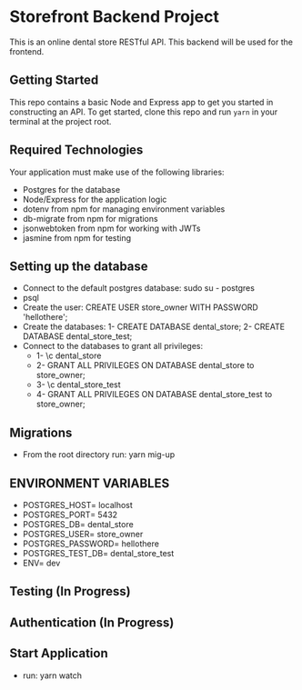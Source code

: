 # Storefront Backend Project
This is an online dental store RESTful API. This backend will be used for the frontend.
## Getting Started

This repo contains a basic Node and Express app to get you started in constructing an API. To get started, clone this repo and run `yarn` in your terminal at the project root.

## Required Technologies
Your application must make use of the following libraries:
- Postgres for the database
- Node/Express for the application logic
- dotenv from npm for managing environment variables
- db-migrate from npm for migrations
- jsonwebtoken from npm for working with JWTs
- jasmine from npm for testing

## Setting up the database

- Connect to the default postgres database: sudo su - postgres
- psql
- Create the user: CREATE USER store_owner WITH PASSWORD 'hellothere';
- Create the databases: 1- CREATE DATABASE dental_store; 2- CREATE DATABASE dental_store_test;
- Connect to the databases to grant all privileges: 
   * 1- \c dental_store 
   * 2- GRANT ALL PRIVILEGES ON DATABASE dental_store to store_owner; 
   * 3- \c dental_store_test 
   * 4- GRANT ALL PRIVILEGES ON DATABASE dental_store_test to store_owner;

## Migrations 
- From the root directory run:  yarn mig-up


## ENVIRONMENT VARIABLES

- POSTGRES_HOST= localhost
- POSTGRES_PORT= 5432
- POSTGRES_DB= dental_store
- POSTGRES_USER= store_owner
- POSTGRES_PASSWORD= hellothere
- POSTGRES_TEST_DB= dental_store_test
- ENV= dev

## Testing (In Progress)



## Authentication (In Progress)


## Start Application

- run: yarn watch